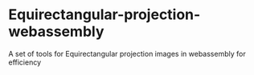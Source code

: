 # Equirectangular-projection-webassembly
A set of tools for Equirectangular projection images in webassembly for efficiency 
